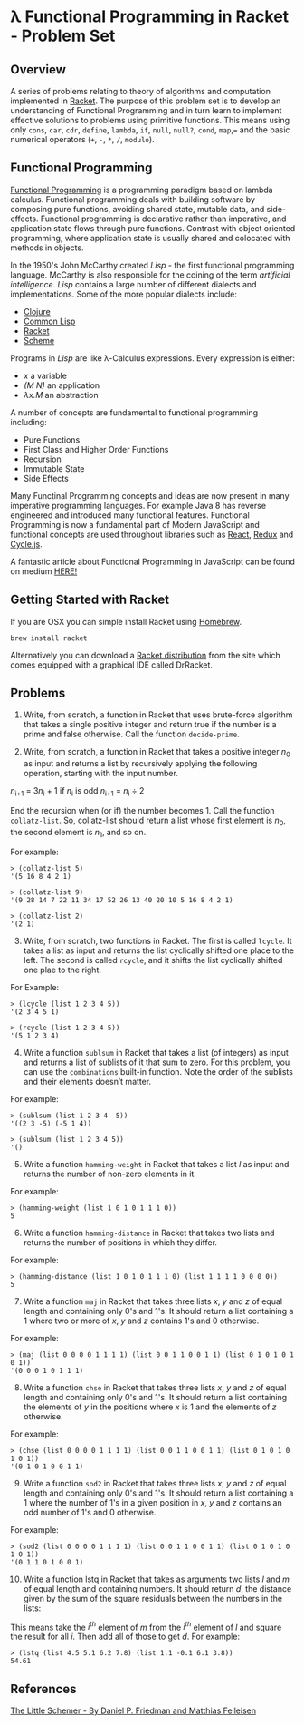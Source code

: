 # λ Functional Programming in Racket - Problem Set

## Overview
A series of problems relating to theory of algorithms and computation implemented in
[Racket](https://racket-lang.org). The purpose of this problem set is to develop an understanding of 
Functional Programming and in turn learn to implement effective solutions to problems using primitive functions.
This means  using only `cons`, `car`, `cdr`, `define`, `lambda`, `if`, `null`, `null?`, `cond`, `map`,`=` and
the basic numerical operators (`+`, `-`, `*`, `/`, `modulo`).

## Functional Programming
[Functional Programming](https://en.wikipedia.org/wiki/Functional_programming) is a programming paradigm based on lambda calculus. Functional programming deals with 
building software by composing pure functions, avoiding shared state, mutable data, and side-effects.
Functional programming is declarative rather than imperative, and application state flows through pure functions.
Contrast with object oriented programming, where application state is usually shared and colocated with methods in
objects.

In the 1950's John McCarthy created *Lisp* - the first functional programming language. McCarthy is also responsible for
the coining of the term *artificial intelligence*. *Lisp* contains a large number of different dialects and
implementations. Some of the more popular dialects include:

- [Clojure](https://clojure.org/)
- [Common Lisp](https://common-lisp.net/)
- [Racket](https://racket-lang.org)
- [Scheme](https://www.scheme.com/tspl4/)

Programs in *Lisp* are like λ-Calculus expressions. Every expression is either: 

- *x* a variable
- *(M N)* an application
- *λx.M* an abstraction

A number of concepts are fundamental to functional programming including:

- Pure Functions
- First Class and Higher Order Functions
- Recursion
- Immutable State
- Side Effects

Many Functinal Programming concepts and ideas are now present in many imperative programming languages. For example Java
8 has reverse engineered and introduced many functional features. Functional Programming is now a fundamental part of
Modern JavaScript and functional concepts are used throughout libraries such as [React](https://reactjs.org/), [Redux](https://redux.js.org/)
 and [Cycle.js](https://cycle.js.org/).

A fantastic article about Functional Programming in JavaScript can be found on medium
[HERE!](https://medium.com/javascript-scene/master-the-javascript-interview-what-is-functional-programming-7f218c68b3a0)

## Getting Started with Racket

If you are OSX you can simple install Racket using [Homebrew](https://brew.sh).

```
brew install racket
```

Alternatively you can download a [Racket distribution](http://racket-lang.org/download/) from the site which comes
equipped with a graphical IDE called DrRacket.

## Problems

1. Write, from scratch, a function in Racket that uses brute-force algorithm that takes a single positive integer 
and return true if the number is a prime and false otherwise.
 Call the function `decide-prime`.

2. Write, from scratch, a function in Racket that takes a positive integer *n*<sub>0</sub> as input
and returns a list by recursively applying the following operation, starting with the
input number.

*n*<sub>i+1</sub> = 3*n*<sub>i</sub> + 1 if *n*<sub>i</sub> is odd
*n*<sub>i+1</sub> = *n*<sub>i</sub> ÷ 2

End the recursion when (or if) the number becomes 1. Call the function `collatz-list`.
So, collatz-list should return a list whose first element is *n*<sub>0</sub>, the second element
is *n*<sub>1</sub>, and so on. 

For example:

```racket
> (collatz-list 5)
'(5 16 8 4 2 1)

> (collatz-list 9)
'(9 28 14 7 22 11 34 17 52 26 13 40 20 10 5 16 8 4 2 1)

> (collatz-list 2)
'(2 1)
```
3. Write, from scratch, two functions in Racket. The first is called `lcycle`. It takes a list as input and returns the
   list cyclically shifted one place to the left. The second is called `rcycle`, and it shifts the list cyclically shifted
one plae to the right. 

For Example:

```racket
> (lcycle (list 1 2 3 4 5))
'(2 3 4 5 1)

> (rcycle (list 1 2 3 4 5))
'(5 1 2 3 4)
```

4. Write a function `sublsum` in Racket that takes a list (of integers) as input and returns a list of sublists of it
   that sum to zero. For this problem, you can use the `combinations` built-in function. Note the order of the sublists
and their elements doesn’t matter. 

For example:

```racket
> (sublsum (list 1 2 3 4 -5))
'((2 3 -5) (-5 1 4))

> (sublsum (list 1 2 3 4 5))
'()
```
5. Write a function `hamming-weight` in Racket that takes a list *l* as input and returns the number of non-zero
   elements in it. 

For example:

```racket
> (hamming-weight (list 1 0 1 0 1 1 1 0))
5
```

6. Write a function `hamming-distance` in Racket that takes two lists and returns the number of positions in which they
   differ.

 For example:

```racket
> (hamming-distance (list 1 0 1 0 1 1 1 0) (list 1 1 1 1 0 0 0 0))
5
```

7. Write a function `maj` in Racket that takes three lists *x*, *y* and *z* of equal length 
and containing only 0's and 1's. It should return a list containing a 1 where two or more 
of *x*, *y* and *z* contains 1's and 0 otherwise. 

For example:

```racket
> (maj (list 0 0 0 0 1 1 1 1) (list 0 0 1 1 0 0 1 1) (list 0 1 0 1 0 1 0 1))
'(0 0 0 1 0 1 1 1)
```

8. Write a function `chse` in Racket that takes three lists *x*, *y* and *z* of equal length and containing 
only 0's and 1's. It should return a list containing the elements of *y* in the positions where *x* is 1 
and the elements of *z* otherwise. 

For example:

```racket
> (chse (list 0 0 0 0 1 1 1 1) (list 0 0 1 1 0 0 1 1) (list 0 1 0 1 0 1 0 1))
'(0 1 0 1 0 0 1 1)
```

9. Write a function `sod2` in Racket that takes three lists *x*, *y* and *z* of equal length and containing 
only 0's and 1's. It should return a list containing a 1 where the number of 1's in a given position 
in *x*, *y* and *z* contains an odd number of 1's and 0 otherwise. 

For example:

```racket
> (sod2 (list 0 0 0 0 1 1 1 1) (list 0 0 1 1 0 0 1 1) (list 0 1 0 1 0 1 0 1))
'(0 1 1 0 1 0 0 1)
```

10. Write a function lstq in Racket that takes as arguments two lists *l* and *m* of equal
length and containing numbers. It should return *d*, the distance given by the sum of
the square residuals between the numbers in the lists:

This means take the *i<sup>th</sup>* element of *m* from the *i<sup>th</sup>* element of *l* and square the
result for all *i*. Then add all of those to get *d*. For example:

```racket
> (lstq (list 4.5 5.1 6.2 7.8) (list 1.1 -0.1 6.1 3.8))
54.61
```

## References

[The Little Schemer - By Daniel P. Friedman and Matthias Felleisen](https://mitpress.mit.edu/books/little-schemer)

